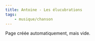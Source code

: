 ```yaml
---
title: Antoine - Les élucubrations
tags:
    - musique/chanson
---
```


Page créée automatiquement, mais vide.
